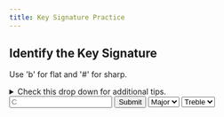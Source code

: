 ```yaml
---
title: Key Signature Practice
---
```



<h2>Identify the Key Signature</h2>
<p id="result"></p>
<div id="paper"></div>
<p>Use 'b' for flat and '#' for sharp.</p>
<details>
<summary>
Check this drop down for additional tips.
</summary>
  <ul>
    <li>The order of sharps are: F, C, G, D, A, E, B.</li>
    <li>The order of flats are: B, E, A, D, G, C, F.</li> 
    <li>The last note of the major scale is the last sharp of the signature</li>
    <li>In a flat (major) key signature the tonic is always in the same position of the signature, <i>except</i> for the
    first flat key signature.</li>
  </ul>
</details>

<input type="text" placeholder="C" id="answer">
<button onclick="quiz()">Submit</button>
<select name="keytype" id="keytype">
  <option value="maj" selected="selected">Major</option>
  <option value="min">Minor</option>
</select>
<select name="clef" id="clef">
  <option value="treble">Treble</option>
  <option value="bass">Bass</option>
  <option value="alto">Alto</option>
  <option value="tenor">Tenor</option>
</select>
<script src="/scripts/abcjs_basic_5.11.0-min.js"/>
<script src="/scripts/2020-10-25-key-signature-practice.js"/>
